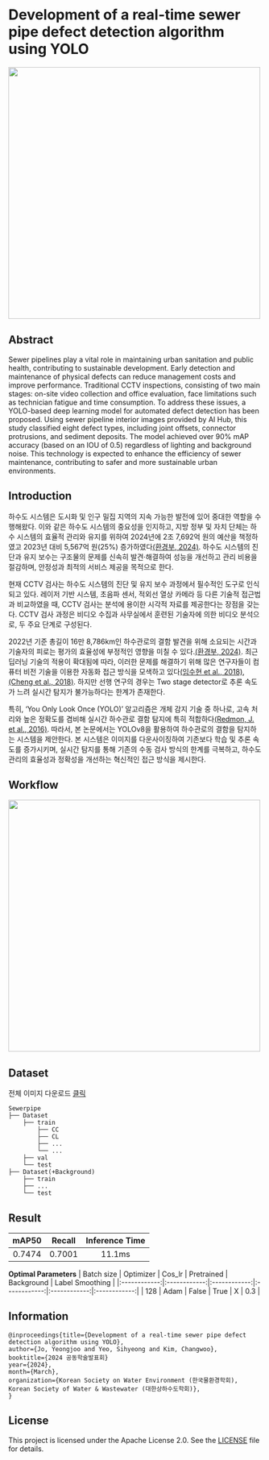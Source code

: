 # Development of a real-time sewer pipe defect detection algorithm using YOLO

<div aling="center">
  <img src="https://drive.google.com/uc?id=1imXeiCM30Tt7ayzGhTsozSrMdkZZ3OFm" width="500"/>
</div>

## Abstract

Sewer pipelines play a vital role in maintaining urban sanitation and public health, contributing to sustainable development. Early detection and maintenance of physical defects can reduce management costs and improve performance. Traditional CCTV inspections, consisting of two main stages: on-site video collection and office evaluation, face limitations such as technician fatigue and time consumption. To address these issues, a YOLO-based deep learning model for automated defect detection has been proposed. Using sewer pipeline interior images provided by AI Hub, this study classified eight defect types, including joint offsets, connector protrusions, and sediment deposits. The model achieved over 90% mAP accuracy (based on an IOU of 0.5) regardless of lighting and background noise. This technology is expected to enhance the efficiency of sewer maintenance, contributing to safer and more sustainable urban environments.

## Introduction

하수도 시스템은 도시화 및 인구 밀집 지역의 지속 가능한 발전에 있어 중대한 역할을 수행해왔다. 이와 같은 하수도 시스템의 중요성을 인지하고, 지방 정부 및 자치 단체는 하수 시스템의 효율적 관리와 유지를 위하여 2024년에 2조 7,692억 원의 예산을 책정하였고 2023년 대비 5,567억 원(25%) 증가하였다[(환경부, 2024)](https://korea.kr/common/download.do?fileId=197628336&tblKey=GMN). 하수도 시스템의 진단과 유지 보수는 구조물의 문제를 신속히 발견·해결하여 성능을 개선하고 관리 비용을 절감하며, 안정성과 최적의 서비스 제공을 목적으로 한다.

현재 CCTV 검사는 하수도 시스템의 진단 및 유지 보수 과정에서 필수적인 도구로 인식되고 있다. 레이저 기반 시스템, 초음파 센서, 적외선 열상 카메라 등 다른 기술적 접근법과 비교하였을 때, CCTV 검사는 분석에 용이한 시각적 자료를 제공한다는 장점을 갖는다. CCTV 검사 과정은 비디오 수집과 사무실에서 훈련된 기술자에 의한 비디오 분석으로, 두 주요 단계로 구성된다.

2022년 기준 총길이 16만 8,786km인 하수관로의 결함 발견을 위해 소요되는 시간과 기술자의 피로는 평가의 효율성에 부정적인 영향을 미칠 수 있다.[(환경부, 2024)](https://www.me.go.kr/home/web/policy_data/read.do?pagerOffset=0&maxPageItems=10&maxIndexPages=10&searchKey=title&searchValue=%ED%95%98%EC%88%98%EB%8F%84&menuId=10264&orgCd=&condition.toInpYmd=null&condition.fromInpYmd=null&condition.deleteYn=N&condition.deptNm=null&seq=8191). 최근 딥러닝 기술의 적용이 확대됨에 따라, 이러한 문제를 해결하기 위해 많은 연구자들이 컴퓨터 비전 기술을 이용한 자동화 접근 방식을 모색하고 있다[(임수현 et al., 2018)](https://www.kci.go.kr/kciportal/ci/sereArticleSearch/ciSereArtiView.kci?sereArticleSearchBean.artiId=ART002332399), [(Cheng et al., 2018)](https://www.sciencedirect.com/science/article/pii/S0926580518303273). 하지만 선행 연구의 경우는 Two stage detector로 추론 속도가 느려 실시간 탐지가 불가능하다는 한계가 존재한다.

특히, ‘You Only Look Once (YOLO)’ 알고리즘은 개체 감지 기술 중 하나로, 고속 처리와 높은 정확도를 겸비해 실시간 하수관로 결함 탐지에 특히 적합하다[(Redmon, J. et al., 2016)](https://arxiv.org/abs/1506.02640). 따라서, 본 논문에서는 YOLOv8을 활용하여 하수관로의 결함을 탐지하는 시스템을 제안한다. 본 시스템은 이미지를 다운사이징하여 기존보다 학습 및 추론 속도를 증가시키며, 실시간 탐지를 통해 기존의 수동 검사 방식의 한계를 극복하고, 하수도 관리의 효율성과 정확성을 개선하는 혁신적인 접근 방식을 제시한다.

## Workflow

<div aling="center">
  <img src="https://drive.google.com/uc?id=1vip5FNsdPhvMXYnOl3qEhkLUT1cMJFkw" width="500"/>
</div>

## Dataset
전체 이미지 다운로드 [클릭](https://www.aihub.or.kr/aihubdata/data/view.do?currMenu=&topMenu=&aihubDataSe=data&dataSetSn=139) 
```
Sewerpipe
├── Dataset
    ├── train
        ├── CC
        ├── CL
        ├── ...
        └── ...
    ├── val
    └── test
├── Dataset(+Background)
    ├── train
    ├── ...
    └── test
```

## Result
| mAP50 | Recall | Inference Time |
|:-----:|:-----:|:-----:|
| 0.7474 | 0.7001 | 11.1ms |

**Optimal Parameters**
| Batch size | Optimizer | Cos_lr | Pretrained | Background | Label Smoothing |
|:------------:|:------------:|:------------:|:------------:|:------------:|:------------:|
|     128    |    Adam    |    False   |    True    |      X     |     0.3    |

## Information
```bibtext
@inproceedings{title={Development of a real-time sewer pipe defect detection algorithm using YOLO},
author={Jo, Yeongjoo and Yeo, Sihyeong and Kim, Changwoo},
booktitle={2024 공동학술발표회}
year={2024},
month={March},
organization={Korean Society on Water Environment (한국물환경학회), Korean Society of Water & Wastewater (대한상하수도학회)},
}
```

## License
This project is licensed under the Apache License 2.0. See the [LICENSE](LICENSE) file for details.
